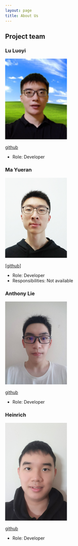 ```yaml
---
layout: page
title: About Us
---
```

## Project team

### Lu Luoyi

<img src="images/luo-git.png" width="200px" alt="Luoyi's profile picture">

[github](https://github.com/luo-git)

* Role: Developer

### Ma Yueran

<img src="images/ma-yueran.png" width="200px">

[[github](https://github.com/Ma-Yueran)]

* Role: Developer
* Responsibilities: Not available

### Anthony Lie
<img src="images/anthony6401.png" width="200px">

[github](https://github.com/Anthony6401)

* Role: Developer

### Heinrich
<img src="images/hynridge.png" width="200px">

[github](https://github.com/HynRidge)

* Role: Developer
